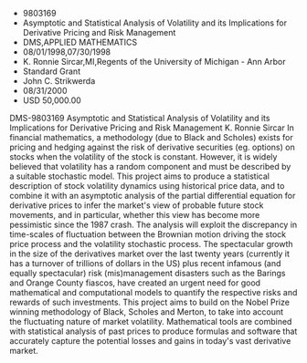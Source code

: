 
* 9803169
* Asymptotic and Statistical Analysis of Volatility and its Implications for Derivative Pricing and Risk Management
* DMS,APPLIED MATHEMATICS
* 08/01/1998,07/30/1998
* K. Ronnie Sircar,MI,Regents of the University of Michigan - Ann Arbor
* Standard Grant
* John C. Strikwerda
* 08/31/2000
* USD 50,000.00

DMS-9803169 Asymptotic and Statistical Analysis of Volatility and its
Implications for Derivative Pricing and Risk Management K. Ronnie Sircar In
financial mathematics, a methodology (due to Black and Scholes) exists for
pricing and hedging against the risk of derivative securities (eg. options) on
stocks when the volatility of the stock is constant. However, it is widely
believed that volatility has a random component and must be described by a
suitable stochastic model. This project aims to produce a statistical
description of stock volatility dynamics using historical price data, and to
combine it with an asymptotic analysis of the partial differential equation for
derivative prices to infer the market's view of probable future stock movements,
and in particular, whether this view has become more pessimistic since the 1987
crash. The analysis will exploit the discrepancy in time-scales of fluctuation
between the Brownian motion driving the stock price process and the volatility
stochastic process. The spectacular growth in the size of the derivatives market
over the last twenty years (currently it has a turnover of trillions of dollars
in the US) plus recent infamous (and equally spectacular) risk (mis)management
disasters such as the Barings and Orange County fiascos, have created an urgent
need for good mathematical and computational models to quantify the respective
risks and rewards of such investments. This project aims to build on the Nobel
Prize winning methodology of Black, Scholes and Merton, to take into account the
fluctuating nature of market volatility. Mathematical tools are combined with
statistical analysis of past prices to produce formulas and software that
accurately capture the potential losses and gains in today's vast derivative
market.
